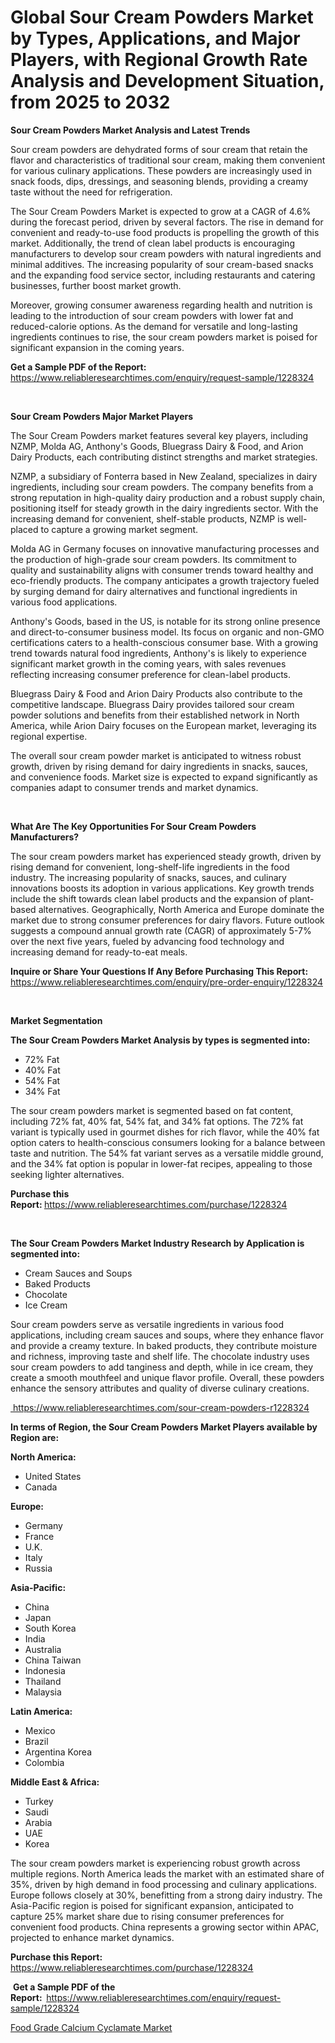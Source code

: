 <p><h1>Global Sour Cream Powders Market by Types, Applications, and Major Players, with Regional Growth Rate Analysis and Development Situation, from 2025 to 2032</h1></p><p><strong>Sour Cream Powders Market Analysis and Latest Trends</strong></p>
<p><p>Sour cream powders are dehydrated forms of sour cream that retain the flavor and characteristics of traditional sour cream, making them convenient for various culinary applications. These powders are increasingly used in snack foods, dips, dressings, and seasoning blends, providing a creamy taste without the need for refrigeration.</p><p>The Sour Cream Powders Market is expected to grow at a CAGR of 4.6% during the forecast period, driven by several factors. The rise in demand for convenient and ready-to-use food products is propelling the growth of this market. Additionally, the trend of clean label products is encouraging manufacturers to develop sour cream powders with natural ingredients and minimal additives. The increasing popularity of sour cream-based snacks and the expanding food service sector, including restaurants and catering businesses, further boost market growth. </p><p>Moreover, growing consumer awareness regarding health and nutrition is leading to the introduction of sour cream powders with lower fat and reduced-calorie options. As the demand for versatile and long-lasting ingredients continues to rise, the sour cream powders market is poised for significant expansion in the coming years.</p></p>
<p><strong>Get a Sample PDF of the Report:&nbsp;</strong> <a href="https://www.reliableresearchtimes.com/enquiry/request-sample/1228324?utm_campaign=2305&utm_medium=2&utm_source=Github&utm_content=ia&utm_term=15022025&utm_id=sour-cream-powders">https://www.reliableresearchtimes.com/enquiry/request-sample/1228324</a></p>
<p>&nbsp;</p>
<p><strong>Sour Cream Powders Major Market Players</strong></p>
<p><p>The Sour Cream Powders market features several key players, including NZMP, Molda AG, Anthony's Goods, Bluegrass Dairy & Food, and Arion Dairy Products, each contributing distinct strengths and market strategies.</p><p>NZMP, a subsidiary of Fonterra based in New Zealand, specializes in dairy ingredients, including sour cream powders. The company benefits from a strong reputation in high-quality dairy production and a robust supply chain, positioning itself for steady growth in the dairy ingredients sector. With the increasing demand for convenient, shelf-stable products, NZMP is well-placed to capture a growing market segment.</p><p>Molda AG in Germany focuses on innovative manufacturing processes and the production of high-grade sour cream powders. Its commitment to quality and sustainability aligns with consumer trends toward healthy and eco-friendly products. The company anticipates a growth trajectory fueled by surging demand for dairy alternatives and functional ingredients in various food applications.</p><p>Anthony's Goods, based in the US, is notable for its strong online presence and direct-to-consumer business model. Its focus on organic and non-GMO certifications caters to a health-conscious consumer base. With a growing trend towards natural food ingredients, Anthony's is likely to experience significant market growth in the coming years, with sales revenues reflecting increasing consumer preference for clean-label products.</p><p>Bluegrass Dairy & Food and Arion Dairy Products also contribute to the competitive landscape. Bluegrass Dairy provides tailored sour cream powder solutions and benefits from their established network in North America, while Arion Dairy focuses on the European market, leveraging its regional expertise.</p><p>The overall sour cream powder market is anticipated to witness robust growth, driven by rising demand for dairy ingredients in snacks, sauces, and convenience foods. Market size is expected to expand significantly as companies adapt to consumer trends and market dynamics.</p></p>
<p>&nbsp;</p>
<p><strong>What Are The Key Opportunities For Sour Cream Powders Manufacturers?</strong></p>
<p><p>The sour cream powders market has experienced steady growth, driven by rising demand for convenient, long-shelf-life ingredients in the food industry. The increasing popularity of snacks, sauces, and culinary innovations boosts its adoption in various applications. Key growth trends include the shift towards clean label products and the expansion of plant-based alternatives. Geographically, North America and Europe dominate the market due to strong consumer preferences for dairy flavors. Future outlook suggests a compound annual growth rate (CAGR) of approximately 5-7% over the next five years, fueled by advancing food technology and increasing demand for ready-to-eat meals.</p></p>
<p><strong>Inquire or Share Your Questions If Any Before Purchasing This Report:</strong> <a href="https://www.reliableresearchtimes.com/enquiry/pre-order-enquiry/1228324?utm_campaign=2305&utm_medium=2&utm_source=Github&utm_content=ia&utm_term=15022025&utm_id=sour-cream-powders">https://www.reliableresearchtimes.com/enquiry/pre-order-enquiry/1228324</a></p>
<p>&nbsp;</p>
<p><strong>Market Segmentation</strong></p>
<p><strong>The Sour Cream Powders Market Analysis by types is segmented into:</strong></p>
<p><ul><li>72% Fat</li><li>40% Fat</li><li>54% Fat</li><li>34% Fat</li></ul></p>
<p><p>The sour cream powders market is segmented based on fat content, including 72% fat, 40% fat, 54% fat, and 34% fat options. The 72% fat variant is typically used in gourmet dishes for rich flavor, while the 40% fat option caters to health-conscious consumers looking for a balance between taste and nutrition. The 54% fat variant serves as a versatile middle ground, and the 34% fat option is popular in lower-fat recipes, appealing to those seeking lighter alternatives.</p></p>
<p><strong>Purchase this Report:&nbsp;</strong><a href="https://www.reliableresearchtimes.com/purchase/1228324?utm_campaign=2305&utm_medium=2&utm_source=Github&utm_content=ia&utm_term=15022025&utm_id=sour-cream-powders">https://www.reliableresearchtimes.com/purchase/1228324</a></p>
<p>&nbsp;</p>
<p><strong>The Sour Cream Powders Market Industry Research by Application is segmented into:</strong></p>
<p><ul><li>Cream Sauces and Soups</li><li>Baked Products</li><li>Chocolate</li><li>Ice Cream</li></ul></p>
<p><p>Sour cream powders serve as versatile ingredients in various food applications, including cream sauces and soups, where they enhance flavor and provide a creamy texture. In baked products, they contribute moisture and richness, improving taste and shelf life. The chocolate industry uses sour cream powders to add tanginess and depth, while in ice cream, they create a smooth mouthfeel and unique flavor profile. Overall, these powders enhance the sensory attributes and quality of diverse culinary creations.</p></p>
<p><a href="https://www.reliableresearchtimes.com/sour-cream-powders-r1228324?utm_campaign=2305&utm_medium=2&utm_source=Github&utm_content=ia&utm_term=15022025&utm_id=sour-cream-powders">&nbsp;https://www.reliableresearchtimes.com/sour-cream-powders-r1228324</a></p>
<p><strong>In terms of Region, the Sour Cream Powders Market Players available by Region are:</strong></p>
<p>
    <p> <strong> North America: </strong>
        <ul>
            <li>United States</li>
            <li>Canada</li>
        </ul>
        </p> 
    <p> <strong> Europe: </strong>
        <ul>
            <li>Germany</li>
            <li>France</li>
            <li>U.K.</li>
            <li>Italy</li>
            <li>Russia</li>
        </ul>
        </p> 
    <p> <strong> Asia-Pacific: </strong>
        <ul>
            <li>China</li>
            <li>Japan</li>
            <li>South Korea</li>
            <li>India</li>
            <li>Australia</li>
            <li>China Taiwan</li>
            <li>Indonesia</li>
            <li>Thailand</li>
            <li>Malaysia</li>
        </ul>
        </p> 
    <p> <strong> Latin America: </strong>
        <ul>
            <li>Mexico</li>
            <li>Brazil</li>
            <li>Argentina Korea</li>
            <li>Colombia</li>
        </ul>
        </p> 
    <p> <strong> Middle East & Africa: </strong>
        <ul>
            <li>Turkey</li>
            <li>Saudi</li>
            <li>Arabia</li>
            <li>UAE</li>
            <li>Korea</li>
        </ul>
    </p>
    </p>
<p><p>The sour cream powders market is experiencing robust growth across multiple regions. North America leads the market with an estimated share of 35%, driven by high demand in food processing and culinary applications. Europe follows closely at 30%, benefitting from a strong dairy industry. The Asia-Pacific region is poised for significant expansion, anticipated to capture 25% market share due to rising consumer preferences for convenient food products. China represents a growing sector within APAC, projected to enhance market dynamics.</p></p>
<p><strong>Purchase this Report: </strong><a href="https://www.reliableresearchtimes.com/purchase/1228324?utm_campaign=2305&utm_medium=2&utm_source=Github&utm_content=ia&utm_term=15022025&utm_id=sour-cream-powders">https://www.reliableresearchtimes.com/purchase/1228324</a></p>
<p>&nbsp;<strong>Get a Sample PDF of the Report:&nbsp;&nbsp;</strong><a href="https://www.reliableresearchtimes.com/enquiry/request-sample/1228324?utm_campaign=2305&utm_medium=2&utm_source=Github&utm_content=ia&utm_term=15022025&utm_id=sour-cream-powders">https://www.reliableresearchtimes.com/enquiry/request-sample/1228324</a></p>
<p><strong></strong></p>
<p><p><a href="https://github.com/oliveroste6/Market-Research-Report-List-1/blob/main/food-grade-calcium-cyclamate-market.md?utm_campaign=2305&utm_medium=2&utm_source=Github&utm_content=ia&utm_term=15022025&utm_id=sour-cream-powders">Food Grade Calcium Cyclamate Market</a></p></p>
